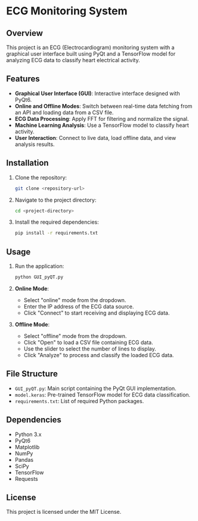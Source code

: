 
# ECG Monitoring System

## Overview

This project is an ECG (Electrocardiogram) monitoring system with a graphical user interface built using PyQt and a TensorFlow model for analyzing ECG data to classify heart electrical activity.

## Features

- **Graphical User Interface (GUI)**: Interactive interface designed with PyQt6.
- **Online and Offline Modes**: Switch between real-time data fetching from an API and loading data from a CSV file.
- **ECG Data Processing**: Apply FFT for filtering and normalize the signal.
- **Machine Learning Analysis**: Use a TensorFlow model to classify heart activity.
- **User Interaction**: Connect to live data, load offline data, and view analysis results.

## Installation

1. Clone the repository:
   ```bash
   git clone <repository-url>
   ```

2. Navigate to the project directory:
   ```bash
   cd <project-directory>
   ```

3. Install the required dependencies:
   ```bash
   pip install -r requirements.txt
   ```

## Usage

1. Run the application:
   ```bash
   python GUI_pyQT.py
   ```

2. **Online Mode**:
   - Select "online" mode from the dropdown.
   - Enter the IP address of the ECG data source.
   - Click "Connect" to start receiving and displaying ECG data.

3. **Offline Mode**:
   - Select "offline" mode from the dropdown.
   - Click "Open" to load a CSV file containing ECG data.
   - Use the slider to select the number of lines to display.
   - Click "Analyze" to process and classify the loaded ECG data.

## File Structure

- `GUI_pyQT.py`: Main script containing the PyQt GUI implementation.
- `model.keras`: Pre-trained TensorFlow model for ECG data classification.
- `requirements.txt`: List of required Python packages.

## Dependencies

- Python 3.x
- PyQt6
- Matplotlib
- NumPy
- Pandas
- SciPy
- TensorFlow
- Requests

## License

This project is licensed under the MIT License.
